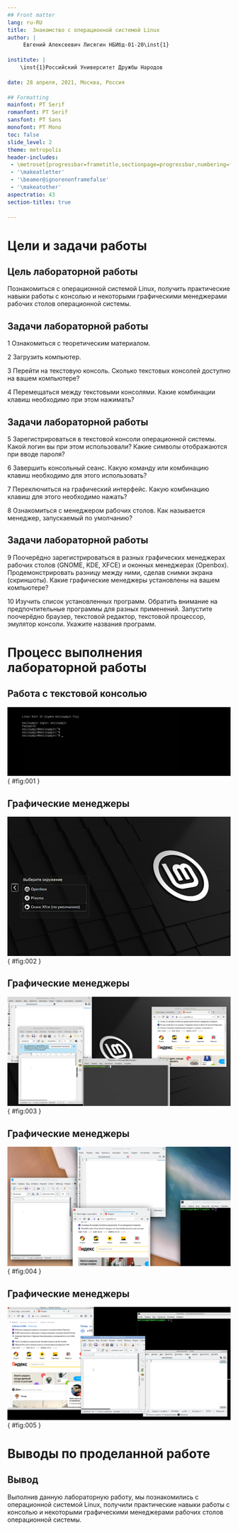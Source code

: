 ```yaml
---
## Front matter
lang: ru-RU
title:  Знакомство с операционной системой Linux
author: |
	 Евгений Алексеевич Лисягин НБИбд-01-20\inst{1}

institute: |
	\inst{1}Российский Университет Дружбы Народов

date: 28 апреля, 2021, Москва, Россия

## Formatting
mainfont: PT Serif
romanfont: PT Serif
sansfont: PT Sans
monofont: PT Mono
toc: false
slide_level: 2
theme: metropolis
header-includes: 
 - \metroset{progressbar=frametitle,sectionpage=progressbar,numbering=fraction}
 - '\makeatletter'
 - '\beamer@ignorenonframefalse'
 - '\makeatother'
aspectratio: 43
section-titles: true

---
```


# Цели и задачи работы

## Цель лабораторной работы

Познакомиться с операционной системой Linux, получить практические навыки работы с консолью и некоторыми графическими менеджерами рабочих столов операционной системы.

## Задачи лабораторной работы

1 Ознакомиться с теоретическим материалом.

2 Загрузить компьютер.

3 Перейти на текстовую консоль. Сколько текстовых консолей доступно на вашем
компьютере?

4 Перемещаться между текстовыми консолями. Какие комбинации клавиш необходимо при этом нажимать?

## Задачи лабораторной работы

5 Зарегистрироваться в текстовой консоли операционной системы. Какой логин вы при этом использовали? Какие символы отображаются при вводе пароля?

6 Завершить консольный сеанс. Какую команду или комбинацию клавиш необходимо для этого использовать?

7 Переключиться на графический интерфейс. Какую комбинацию клавиш для этого необходимо нажать?

8 Ознакомиться с менеджером рабочих столов. Как называется менеджер, запускаемый по умолчанию?

## Задачи лабораторной работы

9 Поочерёдно зарегистрироваться в разных графических менеджерах рабочих столов (GNOME, KDE, XFCE) и оконных менеджерах (Openbox). Продемонстрировать разницу между ними, сделав снимки экрана (скриншоты). Какие графические менеджеры установлены на вашем компьютере?

10 Изучить список установленных программ. Обратить внимание на предпочтительные программы для разных применений. Запустите поочерёдно браузер, текстовой редактор, текстовой процессор, эмулятор консоли. Укажите названия программ.

# Процесс выполнения лабораторной работы

## Работа с текстовой консолью

![Текстовая консоль](image/01.png){ #fig:001 }

## Графические менеджеры

![Графические менеджеры](image/02.png){ #fig:002 }

## Графические менеджеры

![Графический менеджер XFCE](image/03.png){ #fig:003 }

## Графические менеджеры

![Графический менеджер KDE](image/04.png){ #fig:004 }

## Графические менеджеры

![Графический менеджер Openbox](image/05.png){ #fig:005 }

# Выводы по проделанной работе

## Вывод

Выполнив данную лабораторную работу, мы познакомились с операционной системой Linux, получили практические навыки работы с консолью и некоторыми графическими менеджерами рабочих столов операционной системы.